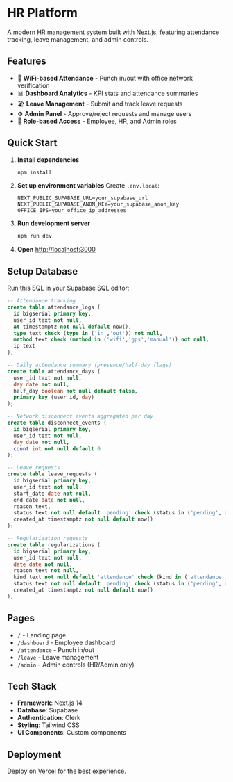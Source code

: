 # HR Platform

A modern HR management system built with Next.js, featuring attendance tracking, leave management, and admin controls.

## Features

- 📍 **WiFi-based Attendance** - Punch in/out with office network verification
- 📊 **Dashboard Analytics** - KPI stats and attendance summaries
- 🏖️ **Leave Management** - Submit and track leave requests
- ⚙️ **Admin Panel** - Approve/reject requests and manage users
- 🔐 **Role-based Access** - Employee, HR, and Admin roles

## Quick Start

1. **Install dependencies**
   ```bash
   npm install
   ```

2. **Set up environment variables**
   Create `.env.local`:
   ```
   NEXT_PUBLIC_SUPABASE_URL=your_supabase_url
   NEXT_PUBLIC_SUPABASE_ANON_KEY=your_supabase_anon_key
   OFFICE_IPS=your_office_ip_addresses
   ```

3. **Run development server**
   ```bash
   npm run dev
   ```

4. **Open** [http://localhost:3000](http://localhost:3000)

## Setup Database

Run this SQL in your Supabase SQL editor:

```sql
-- Attendance tracking
create table attendance_logs (
  id bigserial primary key,
  user_id text not null,
  at timestamptz not null default now(),
  type text check (type in ('in','out')) not null,
  method text check (method in ('wifi','gps','manual')) not null,
  ip text
);

-- Daily attendance summary (presence/half-day flags)
create table attendance_days (
  user_id text not null,
  day date not null,
  half_day boolean not null default false,
  primary key (user_id, day)
);

-- Network disconnect events aggregated per day
create table disconnect_events (
  id bigserial primary key,
  user_id text not null,
  day date not null,
  count int not null default 0
);

-- Leave requests
create table leave_requests (
  id bigserial primary key,
  user_id text not null,
  start_date date not null,
  end_date date not null,
  reason text,
  status text not null default 'pending' check (status in ('pending','approved','rejected')),
  created_at timestamptz not null default now()
);

-- Regularization requests
create table regularizations (
  id bigserial primary key,
  user_id text not null,
  date date not null,
  reason text not null,
  kind text not null default 'attendance' check (kind in ('attendance','disconnect')),
  status text not null default 'pending' check (status in ('pending','approved','rejected')),
  created_at timestamptz not null default now()
);
```

## Pages

- `/` - Landing page
- `/dashboard` - Employee dashboard
- `/attendance` - Punch in/out
- `/leave` - Leave management
- `/admin` - Admin controls (HR/Admin only)

## Tech Stack

- **Framework**: Next.js 14
- **Database**: Supabase
- **Authentication**: Clerk
- **Styling**: Tailwind CSS
- **UI Components**: Custom components

## Deployment

Deploy on [Vercel](https://vercel.com/new) for the best experience.
